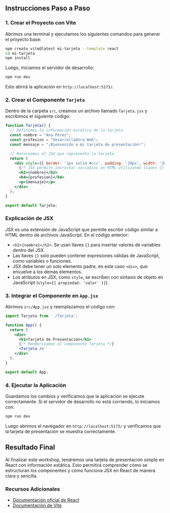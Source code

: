## Instrucciones Paso a Paso

### 1. Crear el Proyecto con Vite
Abrimos una terminal y ejecutamos los siguientes comandos para generar el proyecto base:
```sh
npm create vite@latest mi-tarjeta --template react
cd mi-tarjeta
npm install
```
Luego, iniciamos el servidor de desarrollo:
```sh
npm run dev
```
Esto abrirá la aplicación en `http://localhost:5173/`.

### 2. Crear el Componente `Tarjeta`
Dentro de la carpeta `src`, creamos un archivo llamado `Tarjeta.jsx` y escribimos el siguiente código:
```jsx
function Tarjeta() {
  // Definimos la información estática de la tarjeta
  const nombre = "Ana Pérez";
  const profesion = "Desarrolladora Web";
  const mensaje = "¡Bienvenido a mi tarjeta de presentación!";

  // Retornamos el JSX que representa la tarjeta
  return (
    <div style={{ border: '1px solid #ccc', padding: '20px', width: '300px', textAlign: 'center' }}>
      {/* JSX permite incrustar variables en HTML utilizando llaves {} */}
      <h2>{nombre}</h2>
      <h4>{profesion}</h4>
      <p>{mensaje}</p>
    </div>
  );
}

export default Tarjeta;
```

### Explicación de JSX
JSX es una extensión de JavaScript que permite escribir código similar a HTML dentro de archivos JavaScript. En el código anterior:
- `<h2>{nombre}</h2>`: Se usan llaves `{}` para insertar valores de variables dentro del JSX.
- Las llaves `{}` solo pueden contener expresiones válidas de JavaScript, como variables o funciones.
- JSX debe tener un solo elemento padre, en este caso `<div>`, que envuelve a los demás elementos.
- Los atributos en JSX, como `style`, se escriben con sintaxis de objeto en JavaScript (`style={{ propiedad: 'valor' }}`).

### 3. Integrar el Componente en `App.jsx`
Abrimos `src/App.jsx` y reemplazamos el código con:
```jsx
import Tarjeta from './Tarjeta';

function App() {
  return (
    <div>
      <h1>Tarjeta de Presentación</h1>
      {/* Renderizamos el componente Tarjeta */}
      <Tarjeta />
    </div>
  );
}

export default App;
```

### 4. Ejecutar la Aplicación
Guardamos los cambios y verificamos que la aplicación se ejecute correctamente. Si el servidor de desarrollo no está corriendo, lo iniciamos con:
```sh
npm run dev
```
Luego abrimos el navegador en `http://localhost:5173/` y verificamos que la tarjeta de presentación se muestra correctamente.

## Resultado Final
Al finalizar este workshop, tendremos una tarjeta de presentación simple en React con información estática. Esto permitirá comprender cómo se estructuran los componentes y cómo funciona JSX en React de manera clara y sencilla.

### Recursos Adicionales
- [Documentación oficial de React](https://react.dev)
- [Documentación de Vite](https://vitejs.dev)
